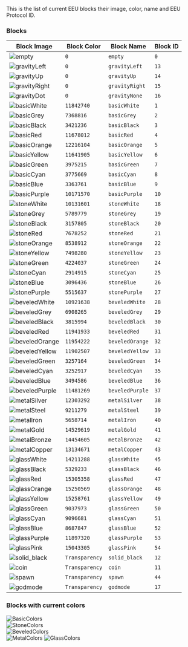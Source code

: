 This is the list of current EEU blocks their image, color, name and EEU Protocol ID.

### <a id="model-blocks">Blocks</a>

| Block Image  | Block Color | Block Name | Block ID
| ----         | -----       | ---------- | ----------
| ![empty](https://github.com/capasha/EEUProtocol/blob/master/images/blocks/empty.png)  | `0`   | `empty` | `0`  
| ![gravityLeft](https://github.com/capasha/EEUProtocol/blob/master/images/blocks/gravityLeft.png)  | `0`   | `gravityLeft` | `13`   
| ![gravityUp](https://github.com/capasha/EEUProtocol/blob/master/images/blocks/gravityUp.png)  | `0`   | `gravityUp` | `14` 
| ![gravityRight](https://github.com/capasha/EEUProtocol/blob/master/images/blocks/gravityRight.png)  | `0`   | `gravityRight` | `15` 
| ![gravityDot](https://github.com/capasha/EEUProtocol/blob/master/images/blocks/gravityDot.png)  | `0`   | `gravityNone` | `16` 
| ![basicWhite](https://github.com/capasha/EEUProtocol/blob/master/images/blocks/basicWhite.png)  | `11842740`   | `basicWhite` | `1` 
| ![basicGrey](https://github.com/capasha/EEUProtocol/blob/master/images/blocks/basicGrey.png)  | `7368816`   | `basicGrey` | `2` 
| ![basicBlack](https://github.com/capasha/EEUProtocol/blob/master/images/blocks/basicBlack.png)  | `3421236`   | `basicBlack` | `3` 
| ![basicRed](https://github.com/capasha/EEUProtocol/blob/master/images/blocks/basicRed.png)  | `11678012`   | `basicRed` | `4` 
| ![basicOrange](https://github.com/capasha/EEUProtocol/blob/master/images/blocks/basicOrange.png)  | `12216104`   | `basicOrange` | `5` 
| ![basicYellow](https://github.com/capasha/EEUProtocol/blob/master/images/blocks/basicYellow.png)  | `11641905`   | `basicYellow` | `6` 
| ![basicGreen](https://github.com/capasha/EEUProtocol/blob/master/images/blocks/basicGreen.png)  | `3975215`   | `basicGreen` | `7` 
| ![basicCyan](https://github.com/capasha/EEUProtocol/blob/master/images/blocks/basicCyan.png)  | `3775669`   | `basicCyan` | `8` 
| ![basicBlue](https://github.com/capasha/EEUProtocol/blob/master/images/blocks/basicBlue.png)  | `3363761`   | `basicBlue` | `9` 
| ![basicPurple](https://github.com/capasha/EEUProtocol/blob/master/images/blocks/basicPurple.png)  | `10171570`   | `basicPurple` | `10` 
| ![stoneWhite](https://github.com/capasha/EEUProtocol/blob/master/images/blocks/stoneWhite.png)  | `10131601`   | `stoneWhite` | `18` 
| ![stoneGrey](https://github.com/capasha/EEUProtocol/blob/master/images/blocks/stoneGrey.png)  | `5789779`   | `stoneGrey` | `19` 
| ![stoneBlack](https://github.com/capasha/EEUProtocol/blob/master/images/blocks/stoneBlack.png)  | `3157805`   | `stoneBlack` | `20` 
| ![stoneRed](https://github.com/capasha/EEUProtocol/blob/master/images/blocks/stoneRed.png)  | `7678252`   | `stoneRed` | `21` 
| ![stoneOrange](https://github.com/capasha/EEUProtocol/blob/master/images/blocks/stoneOrange.png)  | `8538912`   | `stoneOrange` | `22` 
| ![stoneYellow](https://github.com/capasha/EEUProtocol/blob/master/images/blocks/stoneYellow.png)  | `7498280`   | `stoneYellow` | `23` 
| ![stoneGreen](https://github.com/capasha/EEUProtocol/blob/master/images/blocks/stoneGreen.png)  | `4224037`   | `stoneGreen` | `24` 
| ![stoneCyan](https://github.com/capasha/EEUProtocol/blob/master/images/blocks/stoneCyan.png)  | `2914915`   | `stoneCyan` | `25` 
| ![stoneBlue](https://github.com/capasha/EEUProtocol/blob/master/images/blocks/stoneBlue.png)  | `3096436`   | `stoneBlue` | `26` 
| ![stonePurple](https://github.com/capasha/EEUProtocol/blob/master/images/blocks/stonePurple.png)  | `5515637`   | `stonePurple` | `27` 
| ![beveledWhite](https://github.com/capasha/EEUProtocol/blob/master/images/blocks/beveledWhite.png)  | `10921638`   | `beveledWhite` | `28` 
| ![beveledGrey](https://github.com/capasha/EEUProtocol/blob/master/images/blocks/beveledGrey.png)  | `6908265`   | `beveledGrey` | `29` 
| ![beveledBlack](https://github.com/capasha/EEUProtocol/blob/master/images/blocks/beveledBlack.png)  | `3815994`   | `beveledBlack` | `30` 
| ![beveledRed](https://github.com/capasha/EEUProtocol/blob/master/images/blocks/beveledRed.png)  | `11941933`   | `beveledRed` | `31` 
| ![beveledOrange](https://github.com/capasha/EEUProtocol/blob/master/images/blocks/beveledOrange.png)  | `11954222`   | `beveledOrange` | `32` 
| ![beveledYellow](https://github.com/capasha/EEUProtocol/blob/master/images/blocks/beveledYellow.png)  | `11902507`   | `beveledYellow` | `33` 
| ![beveledGreen](https://github.com/capasha/EEUProtocol/blob/master/images/blocks/beveledGreen.png)  | `3257164`   | `beveledGreen` | `34` 
| ![beveledCyan](https://github.com/capasha/EEUProtocol/blob/master/images/blocks/beveledCyan.png)  | `3252917`   | `beveledCyan` | `35` 
| ![beveledBlue](https://github.com/capasha/EEUProtocol/blob/master/images/blocks/beveledBlue.png)  | `3494586`   | `beveledBlue` | `36` 
| ![beveledPurple](https://github.com/capasha/EEUProtocol/blob/master/images/blocks/beveledPurple.png)  | `11481269`   | `beveledPurple` | `37` 
| ![metalSilver](https://github.com/capasha/EEUProtocol/blob/master/images/blocks/metalSilver.png)  | `12303292`   | `metalSilver` | `38` 
| ![metalSteel](https://github.com/capasha/EEUProtocol/blob/master/images/blocks/metalSteel.png)  | `9211279`   | `metalSteel` | `39` 
| ![metalIron](https://github.com/capasha/EEUProtocol/blob/master/images/blocks/metalIron.png)  | `5658714`   | `metalIron` | `40` 
| ![metalGold](https://github.com/capasha/EEUProtocol/blob/master/images/blocks/metalGold.png)  | `14529619`   | `metalGold` | `41` 
| ![metalBronze](https://github.com/capasha/EEUProtocol/blob/master/images/blocks/metalBronze.png)  | `14454605`   | `metalBronze` | `42` 
| ![metalCopper](https://github.com/capasha/EEUProtocol/blob/master/images/blocks/metalCopper.png)  | `13134671`   | `metalCopper` | `43` 
| ![glassWhite](https://github.com/capasha/EEUProtocol/blob/master/images/blocks/glassWhite.png)  | `14211288`   | `glassWhite` | `45` 
| ![glassBlack](https://github.com/capasha/EEUProtocol/blob/master/images/blocks/glassBlack.png)  | `5329233`   | `glassBlack` | `46` 
| ![glassRed](https://github.com/capasha/EEUProtocol/blob/master/images/blocks/glassRed.png)  | `15305358`   | `glassRed` | `47` 
| ![glassOrange](https://github.com/capasha/EEUProtocol/blob/master/images/blocks/glassOrange.png)  | `15250569`   | `glassOrange` | `48` 
| ![glassYellow](https://github.com/capasha/EEUProtocol/blob/master/images/blocks/glassYellow.png)  | `15258761`   | `glassYellow` | `49` 
| ![glassGreen](https://github.com/capasha/EEUProtocol/blob/master/images/blocks/glassGreen.png)  | `9037973`   | `glassGreen` | `50` 
| ![glassCyan](https://github.com/capasha/EEUProtocol/blob/master/images/blocks/glassCyan.png)  | `9096681`   | `glassCyan` | `51` 
| ![glassBlue](https://github.com/capasha/EEUProtocol/blob/master/images/blocks/glassBlue.png)  | `8687847`   | `glassBlue` | `52` 
| ![glassPurple](https://github.com/capasha/EEUProtocol/blob/master/images/blocks/glassPurple.png)  | `11897320`   | `glassPurple` | `53` 
| ![glassPink](https://github.com/capasha/EEUProtocol/blob/master/images/blocks/glassPink.png)  | `15043305`   | `glassPink` | `54` 
| ![solid_black](https://github.com/capasha/EEUProtocol/blob/master/images/blocks/solid_black.png)  | `Transparency`   | `solid_black` | `12` 
| ![coin](https://github.com/capasha/EEUProtocol/blob/master/images/blocks/yellowCoin.png)  | `Transparency`   | `coin` | `11` 
| ![spawn](https://github.com/capasha/EEUProtocol/blob/master/images/blocks/spawnpoint.png)  | `Transparency`   | `spawn` | `44` 
| ![godmode](https://github.com/capasha/EEUProtocol/blob/master/images/blocks/godmode.png)  | `Transparency`   | `godmode` | `17` 


### Blocks with current colors  

![BasicColors](https://github.com/capasha/EEUProtocol/blob/master/images/blocks/basicColors.png)  
![StoneColors](https://github.com/capasha/EEUProtocol/blob/master/images/blocks/stoneColors.png)  
![BeveledColors](https://github.com/capasha/EEUProtocol/blob/master/images/blocks/beveledColors.png)  
![MetalColors](https://github.com/capasha/EEUProtocol/blob/master/images/blocks/metalColors.png) 
![GlassColors](https://github.com/capasha/EEUProtocol/blob/master/images/blocks/glassColors.png)  